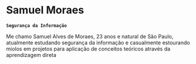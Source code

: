 # Samuel Moraes 

**`Segurança da Informação`**

Me chamo Samuel Alves de Moraes, 23 anos e natural de São Paulo, atualmente estudando segurança da informação e casualmente estourando miolos em projetos para aplicação de conceitos teóricos através da aprendizagem direta
